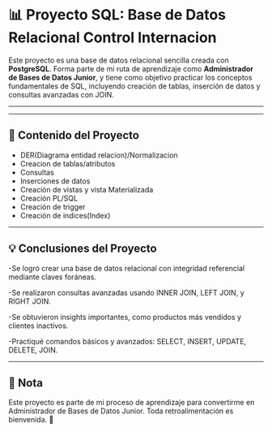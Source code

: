 # 📊 Proyecto SQL: Base de Datos Relacional Control Internacion

Este proyecto es una base de datos relacional sencilla creada con **PostgreSQL**. Forma parte de mi ruta de aprendizaje como **Administrador de Bases de Datos Junior**, y tiene como objetivo practicar los conceptos fundamentales de SQL, incluyendo creación de tablas, inserción de datos y consultas avanzadas con JOIN.

---


---

## 🔑 Contenido del Proyecto
- DER(Diagrama entidad relacion)/Normalizacion
- Creacion de tablas/atributos
- Consultas
- Inserciones de datos
- Creación de vistas y vista Materializada
- Creación PL/SQL
- Creación de trigger
- Creación de indices(Index)

---
  
## 💡 Conclusiones del Proyecto

-Se logró crear una base de datos relacional con integridad referencial mediante claves foráneas.

-Se realizaron consultas avanzadas usando INNER JOIN, LEFT JOIN, y RIGHT JOIN.

-Se obtuvieron insights importantes, como productos más vendidos y clientes inactivos.

-Practiqué comandos básicos y avanzados: SELECT, INSERT, UPDATE, DELETE, JOIN.

---
## 📢  Nota

Este proyecto es parte de mi proceso de aprendizaje para convertirme en Administrador de Bases de Datos Junior. Toda retroalimentación es bienvenida. 🚀

